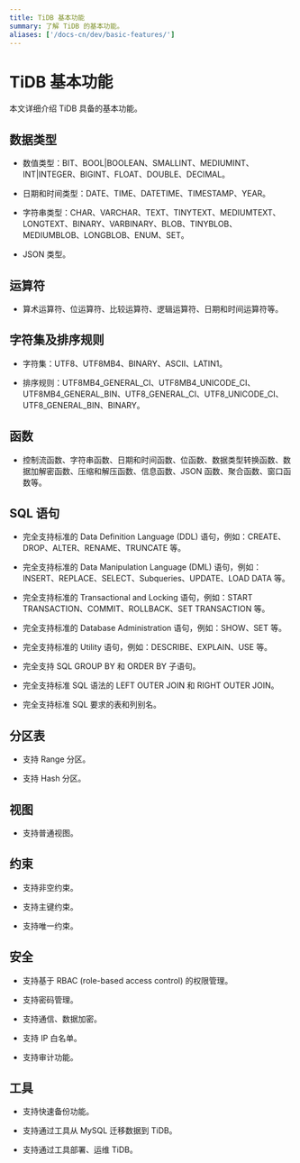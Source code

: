 ```yaml
---
title: TiDB 基本功能
summary: 了解 TiDB 的基本功能。
aliases: ['/docs-cn/dev/basic-features/']
---
```


# TiDB 基本功能

本文详细介绍 TiDB 具备的基本功能。

## 数据类型

- 数值类型：BIT、BOOL|BOOLEAN、SMALLINT、MEDIUMINT、INT|INTEGER、BIGINT、FLOAT、DOUBLE、DECIMAL。

- 日期和时间类型：DATE、TIME、DATETIME、TIMESTAMP、YEAR。

- 字符串类型：CHAR、VARCHAR、TEXT、TINYTEXT、MEDIUMTEXT、LONGTEXT、BINARY、VARBINARY、BLOB、TINYBLOB、MEDIUMBLOB、LONGBLOB、ENUM、SET。

- JSON 类型。

## 运算符

- 算术运算符、位运算符、比较运算符、逻辑运算符、日期和时间运算符等。

## 字符集及排序规则 

- 字符集：UTF8、UTF8MB4、BINARY、ASCII、LATIN1。

- 排序规则：UTF8MB4_GENERAL_CI、UTF8MB4_UNICODE_CI、UTF8MB4_GENERAL_BIN、UTF8_GENERAL_CI、UTF8_UNICODE_CI、UTF8_GENERAL_BIN、BINARY。

## 函数

- 控制流函数、字符串函数、日期和时间函数、位函数、数据类型转换函数、数据加解密函数、压缩和解压函数、信息函数、JSON 函数、聚合函数、窗口函数等。

## SQL 语句

- 完全支持标准的 Data Definition Language (DDL) 语句，例如：CREATE、DROP、ALTER、RENAME、TRUNCATE 等。

- 完全支持标准的 Data Manipulation Language (DML) 语句，例如：INSERT、REPLACE、SELECT、Subqueries、UPDATE、LOAD DATA 等。

- 完全支持标准的 Transactional and Locking 语句，例如：START TRANSACTION、COMMIT、ROLLBACK、SET TRANSACTION 等。

- 完全支持标准的 Database Administration 语句，例如：SHOW、SET 等。

- 完全支持标准的 Utility 语句，例如：DESCRIBE、EXPLAIN、USE 等。

- 完全支持 SQL GROUP BY 和 ORDER BY 子语句。

- 完全支持标准 SQL 语法的 LEFT OUTER JOIN 和 RIGHT OUTER JOIN。

- 完全支持标准 SQL 要求的表和列别名。

## 分区表

- 支持 Range 分区。

- 支持 Hash 分区。

## 视图

- 支持普通视图。

## 约束

- 支持非空约束。

- 支持主键约束。

- 支持唯一约束。

## 安全

- 支持基于 RBAC (role-based access control) 的权限管理。

- 支持密码管理。

- 支持通信、数据加密。

- 支持 IP 白名单。

- 支持审计功能。

## 工具

- 支持快速备份功能。

- 支持通过工具从 MySQL 迁移数据到 TiDB。

- 支持通过工具部署、运维 TiDB。
